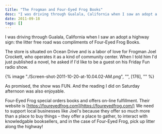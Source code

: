 ```yaml
---
title: "The Frogman and Four-Eyed Frog Books"
desc: "I was driving through Gualala, California when I saw an adopt a highway sign: the litter free road was compliments of Four-Eyed Frog Books."
date: 2011-09-18
tags: []
---
```


I was driving through Gualala, California when I saw an adopt a highway sign: the litter free road was compliments of
Four-Eyed Frog Books.

The store is situated on Ocean Drive and is a labor of love for Frogman Joel Crockett, who operates it as a kind of
community center. When I told him I'd just published a novel, he asked if I'd like to be a guest on his Friday Fun radio
show.

<div class="flex justify-center md:float-left md:pr-10">
  {% image "./Screen-shot-2011-10-20-at-10.04.02-AM.png", "", [176], "" %}
</div>

As promised, the show was FUN. And the reading I did on Saturday afternoon was also enjoyable.

Four-Eyed Frog special orders books and offers on-line fulfillment. Their website
is [https://foureyedfrog.com](https://foureyedfrog.com/) We need to support local businesses like Joel's because they
offer so much more than a place to buy things – they offer a place to gather, to interact with knowledgable
booksellers, and in the case of Four-Eyed Frog, pick up litter along the highway!
